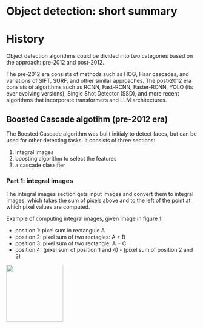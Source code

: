 <h1>Object detection: short summary</h1>

# History

Object detection algorithms could be divided into two categories based on the approach: pre-2012 and post-2012.

The pre-2012 era consists of methods such as HOG, Haar cascades, and variations of SIFT, SURF, and other similar approaches. The post-2012 era consists of algorithms such as RCNN, Fast-RCNN, Faster-RCNN, YOLO (its ever evolving versions), Single Shot Detector (SSD), and more recent algorithms that incorporate transformers and LLM architectures. 

## Boosted Cascade algotihm (pre-2012 era)

The Boosted Cascade algorithm was built initialy to detect faces, but can be used for other detecting tasks. It consists of three sections: 
1. integral images
2. boosting algorithm to select the features
3. a cascade classifier

### Part 1: integral images

The integral images section gets input images and convert them to integral images, which takes the sum of pixels above and to the left of the point at which pixel values are computed. 

Example of computing integral images, given image in figure 1:
- position 1: pixel sum in rectangule A
- position 2: pixel sum of two rectagles: A + B
- position 3: pixel sum of two rectangle: A + C
- position 4: (pixel sum of position 1 and 4) - (pixel sum of position 2 and 3)

<img src ="https://github.com/user-attachments/assets/64f20210-1eff-4977-b740-4b842a876ea3" width="150" height="150">



